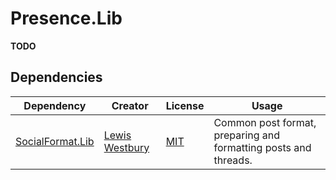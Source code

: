 # Presence.Lib

**TODO**

## Dependencies

| Dependency                                                   | Creator                                           | License                                                           | Usage                                                           |
| ------------------------------------------------------------ | ------------------------------------------------- | ----------------------------------------------------------------- | --------------------------------------------------------------- |
| [SocialFormat.Lib](https://github.com/instantiator/presence) | [Lewis Westbury](https://github.com/instantiator) | [MIT](https://github.com/instantiator/presence/blob/main/LICENSE) | Common post format, preparing and formatting posts and threads. |
